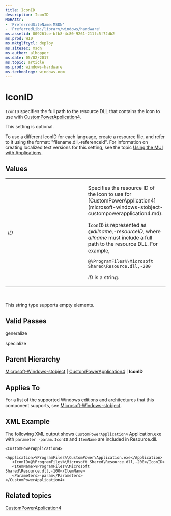 ```yaml
---
title: IconID
description: IconID
MSHAttr:
- 'PreferredSiteName:MSDN'
- 'PreferredLib:/library/windows/hardware'
ms.assetid: 009261ce-bfb8-4c80-9261-211fc5f72db2
ms.prod: W10
ms.mktglfcycl: deploy
ms.sitesec: msdn
ms.author: alhopper
ms.date: 05/02/2017
ms.topic: article
ms.prod: windows-hardware
ms.technology: windows-oem
---
```


# IconID


`IconID` specifies the full path to the resource DLL that contains the icon to use with [CustomPowerApplication4](microsoft-windows-stobject-custompowerapplication4.md).

This setting is optional.

To use a different IconID for each language, create a resource file, and refer to it using the format: "filename.dll,-referenceid". For information on creating localized text versions for this setting, see the topic [Using the MUI with Applications](http://go.microsoft.com/fwlink/?LinkId=140252).

## Values


<table>
<colgroup>
<col width="50%" />
<col width="50%" />
</colgroup>
<tbody>
<tr class="odd">
<td><p><em>ID</em></p></td>
<td><p>Specifies the resource ID of the icon to use for [CustomPowerApplication4](microsoft-windows-stobject-custompowerapplication4.md).</p>
<p><code>IconID</code> is represented as @<em>dllname,-resourceID</em>, where <em>dllname</em> must include a full path to the resource DLL. For example,</p>
<pre class="syntax" space="preserve"><code>@%ProgramFiles%\Microsoft Shared\Resource.dll,-200</code></pre>
<p><em>ID</em> is a string.</p></td>
</tr>
</tbody>
</table>

 

This string type supports empty elements.

## Valid Passes


generalize

specialize

## Parent Hierarchy


[Microsoft-Windows-stobject](microsoft-windows-stobject.md) | [CustomPowerApplication4](microsoft-windows-stobject-custompowerapplication4.md) | **IconID**

## Applies To


For a list of the supported Windows editions and architectures that this component supports, see [Microsoft-Windows-stobject](microsoft-windows-stobject.md).

## XML Example


The following XML output shows `CustomPowerApplication4` Application.exe with `parameter -param`. `IconID` and `ItemName` are included in Resource.dll.

``` syntax
<CustomPowerApplication4>
   <Application>%ProgramFiles%\CustomPower\Application.exe</Application>
   <IconID>@%ProgramFiles%\Microsoft Shared\Resource.dll,-200</IconID>
   <ItemName>%ProgramFiles%\Microsoft Shared\Resource.dll,-100</ItemName>
   <Parameters>-param</Parameters>
</CustomPowerApplication4>
```

## Related topics


[CustomPowerApplication4](microsoft-windows-stobject-custompowerapplication4.md)

 

 







